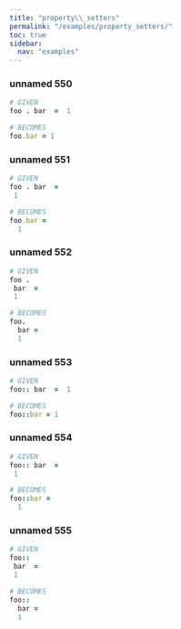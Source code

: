 ```yaml
---
title: "property\\_setters"
permalink: "/examples/property_setters/"
toc: true
sidebar:
  nav: "examples"
---
```


### unnamed 550
```ruby
# GIVEN
foo . bar  =  1
```
```ruby
# BECOMES
foo.bar = 1
```
### unnamed 551
```ruby
# GIVEN
foo . bar  =
 1
```
```ruby
# BECOMES
foo.bar =
  1
```
### unnamed 552
```ruby
# GIVEN
foo .
 bar  =
 1
```
```ruby
# BECOMES
foo.
  bar =
  1
```
### unnamed 553
```ruby
# GIVEN
foo:: bar  =  1
```
```ruby
# BECOMES
foo::bar = 1
```
### unnamed 554
```ruby
# GIVEN
foo:: bar  =
 1
```
```ruby
# BECOMES
foo::bar =
  1
```
### unnamed 555
```ruby
# GIVEN
foo::
 bar  =
 1
```
```ruby
# BECOMES
foo::
  bar =
  1
```
